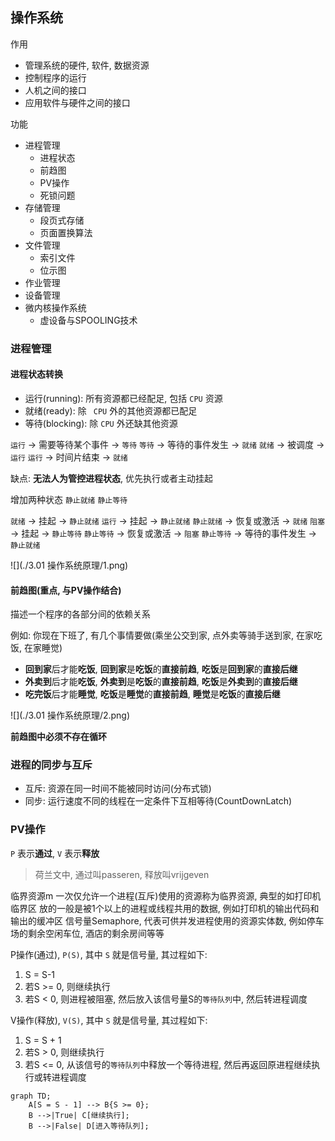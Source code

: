 ## 操作系统

作用

- 管理系统的硬件, 软件, 数据资源
- 控制程序的运行
- 人机之间的接口
- 应用软件与硬件之间的接口

功能

- 进程管理
  - 进程状态
  - 前趋图
  - PV操作
  - 死锁问题
- 存储管理
  - 段页式存储
  - 页面置换算法
- 文件管理
  - 索引文件
  - 位示图
- 作业管理
- 设备管理
- 微内核操作系统
  - 虚设备与SPOOLING技术

### 进程管理

#### 进程状态转换

- 运行(running): 所有资源都已经配足, 包括 `CPU` 资源
- 就绪(ready): 除 ` CPU` 外的其他资源都已配足
- 等待(blocking): 除 `CPU` 外还缺其他资源

`运行` → 需要等待某个事件 → `等待`
`等待` → 等待的事件发生 → `就绪`
`就绪` → 被调度 → `运行`
`运行` → 时间片结束 → `就绪`

缺点: **无法人为管控进程状态**, 优先执行或者主动挂起

增加两种状态 `静止就绪` `静止等待`

`就绪` → 挂起 → `静止就绪`
`运行` → 挂起 → `静止就绪`
`静止就绪` → 恢复或激活 → `就绪`
`阻塞` → 挂起 → `静止等待`
`静止等待` → 恢复或激活 → `阻塞`
`静止等待` → 等待的事件发生 → `静止就绪`

![](./3.01 操作系统原理/1.png)

#### 前趋图(重点, 与PV操作结合)

描述一个程序的各部分间的依赖关系

例如: 你现在下班了, 有几个事情要做(乘坐公交到家, 点外卖等骑手送到家, 在家吃饭, 在家睡觉)
- **回到家**后才能**吃饭**, **回到家**是**吃饭**的**直接前趋**, **吃饭**是**回到家**的**直接后继**
- **外卖到**后才能**吃饭**, **外卖到**是**吃饭**的**直接前趋**, **吃饭**是**外卖到**的**直接后继**
- **吃完饭**后才能**睡觉**, **吃饭**是**睡觉**的**直接前趋**, **睡觉**是**吃饭**的**直接后继**

![](./3.01 操作系统原理/2.png)

**前趋图中必须不存在循环**

### 进程的同步与互斥

- 互斥: 资源在同一时间不能被同时访问(分布式锁)
- 同步: 运行速度不同的线程在一定条件下互相等待(CountDownLatch)

### PV操作

`P` 表示**通过**, `V` 表示**释放**
> 荷兰文中, 通过叫passeren, 释放叫vrijgeven

临界资源m 一次仅允许一个进程(互斥)使用的资源称为临界资源, 典型的如打印机
临界区 放的一般是被1个以上的进程或线程共用的数据, 例如打印机的输出代码和输出的缓冲区
信号量Semaphore, 代表可供并发进程使用的资源实体数, 例如停车场的剩余空闲车位, 酒店的剩余房间等等

P操作(通过), `P(S)`, 其中 `S` 就是信号量, 其过程如下:
1. S = S-1
2. 若S >= 0, 则继续执行
3. 若S < 0, 则进程被阻塞, 然后放入该信号量S的`等待队列`中, 然后转进程调度

V操作(释放), `V(S)`, 其中 `S` 就是信号量, 其过程如下:
1. S = S + 1
2. 若S > 0, 则继续执行
3. 若S <= 0, 从该信号的`等待队列`中释放一个等待进程, 然后再返回原进程继续执行或转进程调度

```mermaid
graph TD;
    A[S = S - 1] --> B{S >= 0};
    B -->|True| C[继续执行];
    B -->|False| D[进入等待队列];
```
